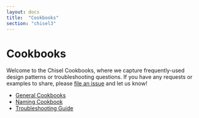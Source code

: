 ```yaml
---
layout: docs
title:  "Cookbooks"
section: "chisel3"
---
```


# Cookbooks

Welcome to the Chisel Cookbooks, where we capture frequently-used design patterns or troubleshooting questions.
If you have any requests or examples to share,
please [file an issue](https://github.com/chipsalliance/chisel3/issues/new) and let us know!

* [General Cookbooks](cookbook)
* [Naming Cookbook](naming)
* [Troubleshooting Guide](troubleshooting)
